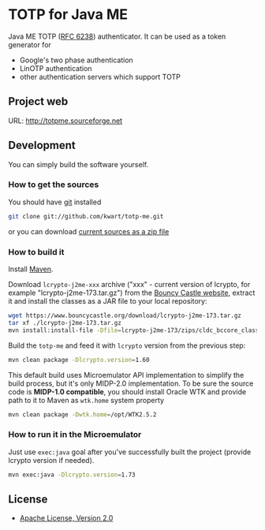 # TOTP for Java ME

Java ME TOTP ([RFC 6238](http://tools.ietf.org/html/rfc6238)) authenticator. It can be used as a token generator for
 * Google's two phase authentication
 * LinOTP authentication
 * other authentication servers which support TOTP

## Project web

URL: http://totpme.sourceforge.net

## Development

You can simply build the software yourself.

### How to get the sources

You should have [git](http://git-scm.com/) installed

```bash
git clone git://github.com/kwart/totp-me.git
```

or you can download [current sources as a zip file](https://github.com/kwart/totp-me/archive/master.zip)

### How to build it

Install [Maven](https://maven.apache.org).

Download `lcrypto-j2me-xxx` archive ("xxx" - current version of lcrypto, for example "lcrypto-j2me-173.tar.gz") 
from the [Bouncy Castle website](https://www.bouncycastle.org/latest_releases.html), 
extract it and install the classes as a JAR file to your local repository:

```bash
wget https://www.bouncycastle.org/download/lcrypto-j2me-173.tar.gz
tar xf ./lcrypto-j2me-173.tar.gz
mvn install:install-file -Dfile=lcrypto-j2me-173/zips/cldc_bccore_classes.zip -DgroupId=org.bouncycastle -DartifactId=lcrypto-j2me -Dversion=1.73 -Dpackaging=jar
```

Build the `totp-me` and feed it with `lcrypto` version from the previous step:

```bash
mvn clean package -Dlcrypto.version=1.60
```

This default build uses Microemulator API implementation to simplify the build process, but it's only MIDP-2.0
implementation. To be sure the source code is __MIDP-1.0 compatible__, you should install Oracle WTK and provide
path to it to Maven as `wtk.home` system property

```bash
mvn clean package -Dwtk.home=/opt/WTK2.5.2
```

### How to run it in the Microemulator

Just use `exec:java` goal after you've successfully built the project
(provide lcrypto version if needed).

```bash
mvn exec:java -Dlcrypto.version=1.73
```

## License

* [Apache License, Version 2.0](http://www.apache.org/licenses/LICENSE-2.0)
